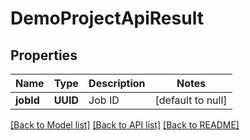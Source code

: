 # DemoProjectApiResult
## Properties

| Name | Type | Description | Notes |
|------------ | ------------- | ------------- | -------------|
| **jobId** | **UUID** | Job ID | [default to null] |

[[Back to Model list]](../README.md#documentation-for-models) [[Back to API list]](../README.md#documentation-for-api-endpoints) [[Back to README]](../README.md)

